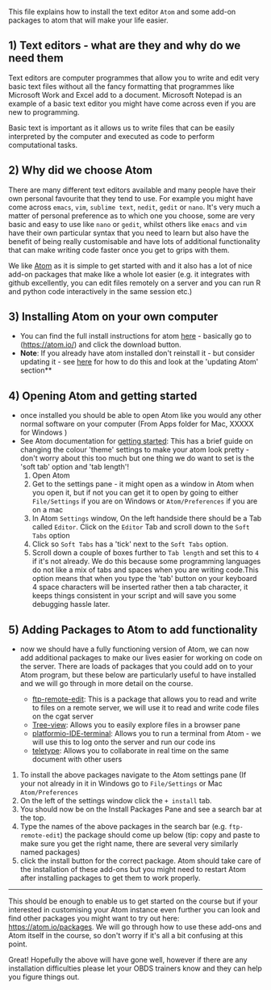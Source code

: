 This file explains how to install the text editor `Atom` and some add-on packages to atom that will make your life easier. 

## 1) Text editors - what are they and why do we need them

Text editors are computer programmes that allow you to write and edit very basic text files without all the fancy formatting that programmes like Microsoft Work and Excel add to a document. Microsoft Notepad is an example of a basic text editor you might have come across even if you are new to programming. 

Basic text is important as it allows us to write files that can be easily interpreted by the computer and executed as code to perform computational tasks. 


## 2) Why did we choose Atom 

There are many different text editors available and many people have their own personal favourite that they tend to use. For example you might have come across `emacs`, `vim`, `sublime text`, `nedit`, `gedit` or `nano`. It's very much a matter of personal preference as to which one you choose, some are very basic and easy to use like `nano` or `gedit`, whilst others like `emacs` and `vim` have their own particular syntax that you need to learn but also have the benefit of being really customisable and have lots of additional functionality that can make writing code faster once you get to grips with them. 


We like [Atom](https://atom.io/) as it is simple to get started with and it also has a lot of nice add-on packages that make like a whole lot easier (e.g. it integrates with github excellently, you can edit files remotely on a server and you can run R and python code interactively in the same session etc.)

## 3) Installing Atom on your own computer


- You can find the full install instructions for atom [here](https://flight-manual.atom.io/getting-started/sections/installing-atom/) - basically go to (https://atom.io/) and click the download button. 
- **Note**: If you already have atom installed don't reinstall it - but consider updating it - see [here](https://flight-manual.atom.io/getting-started/sections/installing-atom/) for how to do this and look at the 'updating Atom' section** 

## 4) Opening Atom and getting started

- once installed you should be able to open Atom like you would any other normal software on your computer (From Apps folder for Mac, XXXXX for Windows )
- See Atom documentation for [getting started](https://flight-manual.atom.io/getting-started/sections/atom-basics/): This has a brief guide on changing the colour 'theme' settings to make your atom look pretty - don't worry about this too much but one thing we do want to set is the 'soft tab' option and 'tab length'!
    1) Open Atom
    2) Get to the settings pane  - it might open as a window in Atom when you open it, but if not you can get it to open by going to either `File/Settings` if you are on Windows or `Atom/Preferences` if you are on a mac
    3) In Atom `Settings` window, On the left handside there should be a Tab called `Editor`. Click on the `Editor` Tab and scroll down to the `Soft Tabs` option
    4) Click so `Soft Tabs` has a 'tick' next to the `Soft Tabs` option.
    5) Scroll down a couple of boxes further to `Tab length` and set this to `4` if it's not already. We do this because some programming languages do not like a mix of tabs and spaces when you are writing code.This option means that when you type the 'tab' button on your keyboard 4 space characters will be inserted rather then a tab character, it keeps things consistent in your script and will save you some debugging hassle later. 

## 5) Adding Packages to Atom to add functionality 

- now we should have a fully functioning version of Atom, we can now add additional packages to make our lives easier for working on code on the server. There are loads of packages that you could add on to your Atom program, but these below are particularly useful to have installed and we will go through in more detail on the course. 

    - [ftp-remote-edit](https://atom.io/packages/ftp-remote-edit): This is a package that allows you to read and write to files on a remote server, we will use it to read and write code files on the cgat server
    - [Tree-view](https://atom.io/packages/tree-view): Allows you to easily explore files in a browser pane
    - [platformio-IDE-terminal](https://atom.io/packages/platformio-ide-terminal): Allows you to run a terminal from Atom - we will use this to log onto the server and run our code ins
    - [teletype](https://atom.io/packages/teletype): Allows you to collaborate in real time on the same document with other users

1) To install the above packages navigate to the Atom settings pane (If your not already in it in Windows go to `File/Settings` or Mac `Atom/Preferences` 
2) On the left of the settings window click the `+ install` tab.
3) You should now be on the Install Packages Pane and see a search bar at the top.
4) Type the names of the above packages in the search bar (e.g. `ftp-remote-edit`) the package should come up below (tip: copy and paste to make sure you get the right name, there are several very similarly named packages)
5) click the install button for the correct package. Atom should take care of the installation of these add-ons but you might need to restart Atom after installing packages to get them to work properly.


-------------------------
This should be enough to enable us to get started on the course but if your interested in customising your Atom instance even further you can look and find other packages you might want to try out here: https://atom.io/packages. We will go through how to  use these add-ons and Atom itself in the course, so don't worry if it's all a bit confusing at this point. 

Great! Hopefully the above will have gone well, however if there are any installation difficulties please let your OBDS trainers know and they can help you figure things out. 

